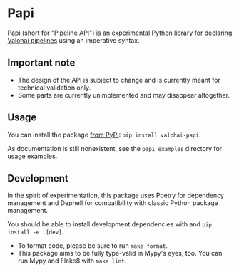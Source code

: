 # Papi

Papi (short for "Pipeline API") is an experimental Python library for
declaring [Valohai pipelines](https://docs.valohai.com/core-concepts/pipelines/) using an imperative syntax.

## Important note

- The design of the API is subject to change and is currently meant for technical validation only.
- Some parts are currently unimplemented and may disappear altogether.

## Usage

You can install the package [from PyPI](https://pypi.org/project/valohai-papi/): `pip install valohai-papi`.

As documentation is still nonexistent, see the `papi_examples` directory for usage examples.

## Development

In the spirit of experimentation, this package uses Poetry for dependency management and
Dephell for compatibility with classic Python package management.

You should be able to install development dependencies with and `pip install -e .[dev]`.

- To format code, please be sure to run `make format`.
- This package aims to be fully type-valid in Mypy's eyes, too. You can run Mypy and Flake8 with `make lint`.
